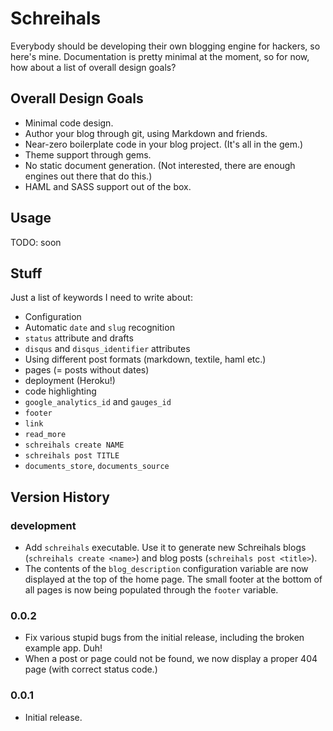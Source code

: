# Schreihals

Everybody should be developing their own blogging engine for hackers, so here's mine.
Documentation is pretty minimal at the moment, so for now, how about a list of
overall design goals?

## Overall Design Goals

* Minimal code design.
* Author your blog through git, using Markdown and friends.
* Near-zero boilerplate code in your blog project. (It's all in the gem.)
* Theme support through gems.
* No static document generation. (Not interested, there are enough engines out there that do this.)
* HAML and SASS support out of the box.

## Usage

TODO: soon

## Stuff

Just a list of keywords I need to write about:

* Configuration
* Automatic `date` and `slug` recognition
* `status` attribute and drafts
* `disqus` and `disqus_identifier` attributes
* Using different post formats (markdown, textile, haml etc.)
* pages (= posts without dates)
* deployment (Heroku!)
* code highlighting
* `google_analytics_id` and `gauges_id`
* `footer`
* `link`
* `read_more`
* `schreihals create NAME`
* `schreihals post TITLE`
* `documents_store`, `documents_source`

## Version History

### development

* Add `schreihals` executable. Use it to generate new Schreihals blogs (`schreihals create <name>`) and blog posts (`schreihals post <title>`).
* The contents of the `blog_description` configuration variable are now displayed at the top of the home page. The small footer at the bottom of all pages is now being populated through the `footer` variable.

### 0.0.2

* Fix various stupid bugs from the initial release, including the broken example app. Duh!
* When a post or page could not be found, we now display a proper 404 page (with correct status code.)

### 0.0.1

* Initial release.
